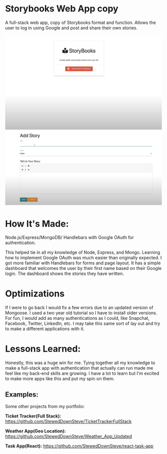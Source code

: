 
# Storybooks Web App copy
A full-stack web app, copy of Storybooks format and function. Allows the user to log in using Google and post and share their own stories.

![StorybooklogingImg](https://github.com/StewedDownSteve/storybookscopy/blob/main/storybook_login_img.png?raw=true)
![StorybookImg](https://github.com/StewedDownSteve/storybookscopy/blob/main/storybook_add_img.png?raw=true)



# How It's Made:
 Node.js/Express/MongoDB/ Handlebars with Google OAuth for authentication. 

This helped tie in all my knowledge of Node, Express, and Mongo. Learning how to implement Google OAuth was much easier than originally expected. I got more familiar with Handlebars for forms and page layout. It has a simple dashboard that welcomes the user by their first name based on their Google login. The dashboard shows the stories they have written.

# Optimizations

If I were to go back I would fix a few errors due to an updated version of Mongoose. I used a two year old tutorial so I have to install older versions.
For fun, I would add as many authentications as I could, like Snapchat, Facebook, Twitter, LinkedIn, etc. I may take this same sort of lay out and try to make a different applications with it.
  

# Lessons Learned:
Honestly, this was a huge win for me. Tying together all my knowledge to make a full-stack app with authentication that actually can run made me feel like my back-end skills are growing. I have a lot to learn but I'm excited to make more apps like this and put my spin on them.

## Examples:
Some other projects from my portfolio:

**Ticket Tracker(Full Stack):** https://github.com/StewedDownSteve/TicketTrackerFullStack

**Weather App(Geo Location):** https://github.com/StewedDownSteve/Weather_App_Updated

**Task App(React):** https://github.com/StewedDownSteve/react-task-app
